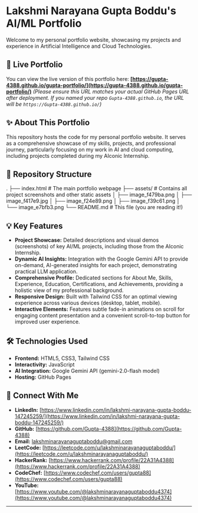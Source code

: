 # Lakshmi Narayana Gupta Boddu's AI/ML Portfolio

Welcome to my personal portfolio website, showcasing my projects and experience in Artificial Intelligence and Cloud Technologies.

## 🚀 Live Portfolio

You can view the live version of this portfolio here:
**[https://gupta-4388.github.io/gupta-portfolio/](https://gupta-4388.github.io/gupta-portfolio/)**
*(Please ensure this URL matches your actual GitHub Pages URL after deployment. If you named your repo `Gupta-4388.github.io`, the URL will be `https://Gupta-4388.github.io/`)*

## ✨ About This Portfolio

This repository hosts the code for my personal portfolio website. It serves as a comprehensive showcase of my skills, projects, and professional journey, particularly focusing on my work in AI and cloud computing, including projects completed during my AIconic Internship.

## 📁 Repository Structure

.
├── index.html          # The main portfolio webpage
├── assets/             # Contains all project screenshots and other static assets
│   ├── image_f479ba.png
│   ├── image_f417e9.jpg
│   ├── image_f24e89.png
│   ├── image_f39c61.png
│   └── image_e7bfb3.png
└── README.md           # This file (you are reading it!)


## 💡 Key Features

* **Project Showcase:** Detailed descriptions and visual demos (screenshots) of key AI/ML projects, including those from the AIconic Internship.
* **Dynamic AI Insights:** Integration with the Google Gemini API to provide on-demand, AI-generated insights for each project, demonstrating practical LLM application.
* **Comprehensive Profile:** Dedicated sections for About Me, Skills, Experience, Education, Certifications, and Achievements, providing a holistic view of my professional background.
* **Responsive Design:** Built with Tailwind CSS for an optimal viewing experience across various devices (desktop, tablet, mobile).
* **Interactive Elements:** Features subtle fade-in animations on scroll for engaging content presentation and a convenient scroll-to-top button for improved user experience.

## 🛠️ Technologies Used

* **Frontend:** HTML5, CSS3, Tailwind CSS
* **Interactivity:** JavaScript
* **AI Integration:** Google Gemini API (gemini-2.0-flash model)
* **Hosting:** GitHub Pages

## 🔗 Connect With Me

* **LinkedIn:** [https://www.linkedin.com/in/lakshmi-narayana-gupta-boddu-147245259/](https://www.linkedin.com/in/lakshmi-narayana-gupta-boddu-147245259/)
* **GitHub:** [https://github.com/Gupta-4388](https://github.com/Gupta-4388)
* **Email:** [lakshminarayanaguptaboddu@gmail.com](mailto:lakshminarayanaguptaboddu@gmail.com)
* **LeetCode:** [https://leetcode.com/u/lakshminarayanaguptaboddu/](https://leetcode.com/u/lakshminarayanaguptaboddu/)
* **HackerRank:** [https://www.hackerrank.com/profile/22A31A4388](https://www.hackerrank.com/profile/22A31A4388)
* **CodeChef:** [https://www.codechef.com/users/gupta88](https://www.codechef.com/users/gupta88)
* **YouTube:** [https://www.youtube.com/@lakshminarayanaguptaboddu4374](https://www.youtube.com/@lakshminarayanaguptaboddu4374)

---
